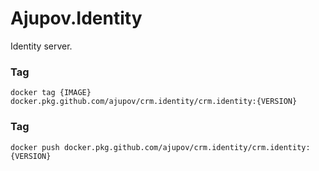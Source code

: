 # Ajupov.Identity

Identity server.

### Tag
```docker tag {IMAGE} docker.pkg.github.com/ajupov/crm.identity/crm.identity:{VERSION}```

### Tag
```docker push docker.pkg.github.com/ajupov/crm.identity/crm.identity:{VERSION}```